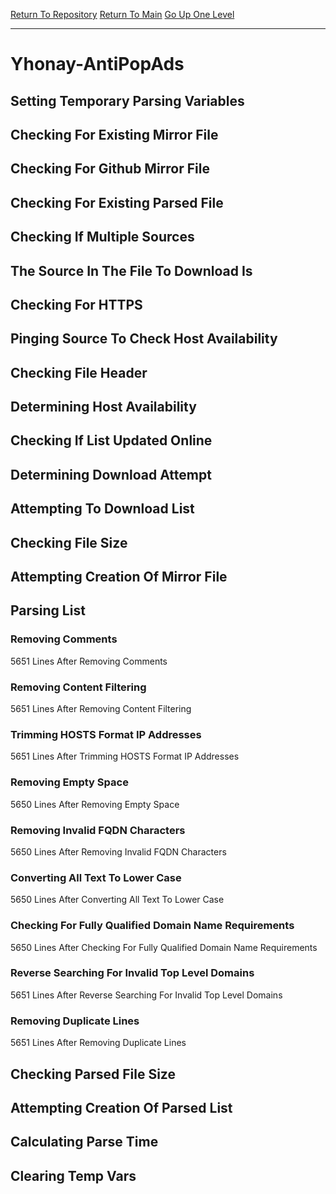 [Return To Repository](https://github.com/deathbybandaid/piholeparser/)
[Return To Main](https://github.com/deathbybandaid/piholeparser/blob/master/RecentRunLogs/Mainlog.md)
[Go Up One Level](https://github.com/deathbybandaid/piholeparser/blob/master/RecentRunLogs/TopLevelScripts/30-Processing-External-Blacklists.md)
____________________________________
# Yhonay-AntiPopAds
## Setting Temporary Parsing Variables
## Checking For Existing Mirror File
## Checking For Github Mirror File
## Checking For Existing Parsed File
## Checking If Multiple Sources
## The Source In The File To Download Is
## Checking For HTTPS
## Pinging Source To Check Host Availability
## Checking File Header
## Determining Host Availability
## Checking If List Updated Online
## Determining Download Attempt
## Attempting To Download List
## Checking File Size
## Attempting Creation Of Mirror File
## Parsing List
### Removing Comments
5651 Lines After Removing Comments
### Removing Content Filtering
5651 Lines After Removing Content Filtering
### Trimming HOSTS Format IP Addresses
5651 Lines After Trimming HOSTS Format IP Addresses
### Removing Empty Space
5650 Lines After Removing Empty Space
### Removing Invalid FQDN Characters
5650 Lines After Removing Invalid FQDN Characters
### Converting All Text To Lower Case
5650 Lines After Converting All Text To Lower Case
### Checking For Fully Qualified Domain Name Requirements
5650 Lines After Checking For Fully Qualified Domain Name Requirements
### Reverse Searching For Invalid Top Level Domains
5651 Lines After Reverse Searching For Invalid Top Level Domains
### Removing Duplicate Lines
5651 Lines After Removing Duplicate Lines
## Checking Parsed File Size
## Attempting Creation Of Parsed List
## Calculating Parse Time
## Clearing Temp Vars
